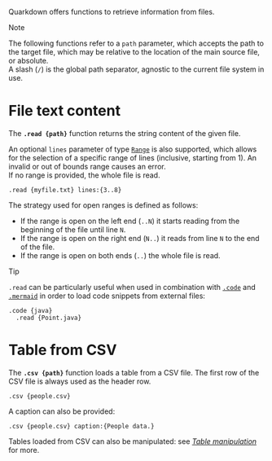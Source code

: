 Quarkdown offers functions to retrieve information from files.

> [!NOTE]
> The following functions refer to a `path` parameter, which accepts the path to the target file, which may be relative to the location of the main source file, or absolute.  
> A slash (`/`) is the global path separator, agnostic to the current file system in use.

# File text content

The **`.read {path}`** function returns the string content of the given file.

An optional `lines` parameter of type [`Range`](range) is also supported, which allows for the selection of a specific range of lines (inclusive, starting from 1). An invalid or out of bounds range causes an error.  
If no range is provided, the whole file is read.

```
.read {myfile.txt} lines:{3..8}
```

The strategy used for open ranges is defined as follows:

- If the range is open on the left end (`..N`) it starts reading from the beginning of the file until line `N`.
- If the range is open on the right end (`N..`) it reads from line `N` to the end of the file.
- If the range is open on both ends (`..`) the whole file is read.

> [!TIP]
> `.read` can be particularly useful when used in combination with [`.code`](code) and [`.mermaid`](mermaid-diagrams) in order to load code snippets from external files:
>
> ```
> .code {java}
>   .read {Point.java}
> ```

# Table from CSV

The **`.csv {path}`** function loads a table from a CSV file.
The first row of the CSV file is always used as the header row.

```
.csv {people.csv}
```

A caption can also be provided:

```
.csv {people.csv} caption:{People data.}
```

Tables loaded from CSV can also be manipulated: see [*Table manipulation*](table-manipulation) for more.